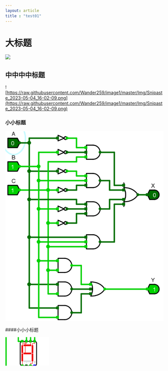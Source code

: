 ```yaml
---
layout: article
title : "test01"
---
```


# 大标题

![](https://raw.githubusercontent.com/Wander259/image1/master/Img/Snipaste_2023-04-03_17-03-10.png)

## 中中中中标题

![https://raw.githubusercontent.com/Wander259/image1/master/Img/Snipaste_2023-05-04_16-02-09.png](https://raw.githubusercontent.com/Wander259/image1/master/Img/Snipaste_2023-05-04_16-02-09.png)

### 小小标题

![](https://raw.githubusercontent.com/Wander259/PictureBed/master/Img/Snipaste_2023-05-05_20-28-37.png)

####小小小标题

![](https://raw.githubusercontent.com/Wander259/PictureBed/master/Img/Snipaste_2023-05-14_13-39-41.png)